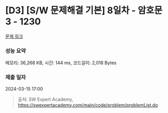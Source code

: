 # [D3] [S/W 문제해결 기본] 8일차 - 암호문3 - 1230 

[문제 링크](https://swexpertacademy.com/main/code/problem/problemDetail.do?contestProbId=AV14zIwqAHwCFAYD) 

### 성능 요약

메모리: 36,268 KB, 시간: 144 ms, 코드길이: 2,018 Bytes

### 제출 일자

2024-03-15 17:00



> 출처: SW Expert Academy, https://swexpertacademy.com/main/code/problem/problemList.do